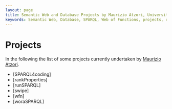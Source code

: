 ```yaml
---
layout: page
title: Semantic Web and Database Projects by Maurizio Atzori, University of Cagliari, Italy
keywords: Semantic Web, Database, SPARQL, Web of Functions, projects, research
---
```


Projects
================
In the following the list of some projects currently undertaken by [Maurizio Atzori](/).

 - [SPARQL4coding] 
 - [rankProperties]
 - [runSPARQL]
 - [swipe]
 - [wfn]
 - [woraSPARQL]
